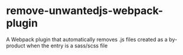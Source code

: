 # remove-unwantedjs-webpack-plugin
A Webpack plugin that automatically removes .js files created as a by-product when the entry is a sass/scss file
